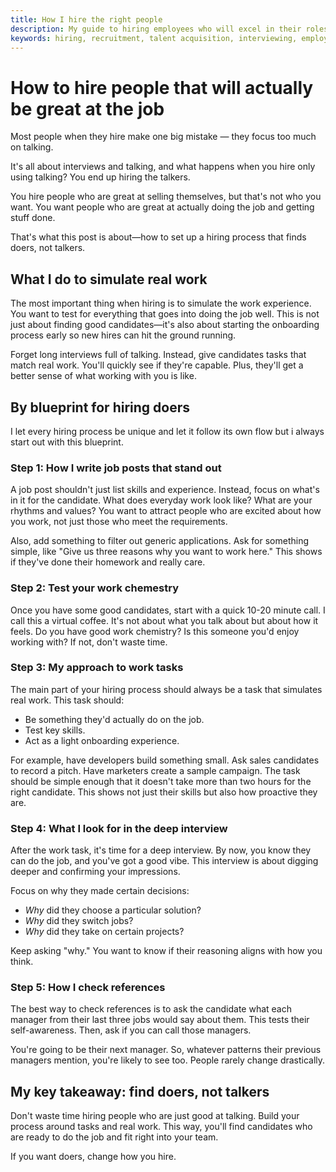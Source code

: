 ```yaml
---
title: How I hire the right people
description: My guide to hiring employees who will excel in their roles and contribute to your organization's success.
keywords: hiring, recruitment, talent acquisition, interviewing, employee selection
---
```


# How to hire people that will actually be great at the job

Most people when they hire make one big mistake — they focus too much on talking. 

It's all about interviews and talking, and what happens when you hire only using talking? You end up hiring the talkers. 

You hire people who are great at selling themselves, but that's not who you want. You want people who are great at actually doing the job and getting stuff done. 

That's what this post is about—how to set up a hiring process that finds doers, not talkers.

## What I do to simulate real work

The most important thing when hiring is to simulate the work experience. You want to test for everything that goes into doing the job well. This is not just about finding good candidates—it's also about starting the onboarding process early so new hires can hit the ground running.

Forget long interviews full of talking. Instead, give candidates tasks that match real work. You'll quickly see if they're capable. Plus, they'll get a better sense of what working with you is like.


## By blueprint for hiring doers

I let every hiring process be unique and let it follow its own flow but i always start out with this blueprint.


### Step 1: How I write job posts that stand out

A job post shouldn't just list skills and experience. Instead, focus on what's in it for the candidate. What does everyday work look like? What are your rhythms and values? You want to attract people who are excited about how you work, not just those who meet the requirements.

Also, add something to filter out generic applications. Ask for something simple, like "Give us three reasons why you want to work here." This shows if they've done their homework and really care.

### Step 2: Test your **work chemestry**

Once you have some good candidates, start with a quick 10-20 minute call. I call this a virtual coffee. It's not about what you talk about but about how it feels. Do you have good work chemistry? Is this someone you'd enjoy working with? If not, don't waste time.

### Step 3: My approach to work tasks

The main part of your hiring process should always be a task that simulates real work. This task should:

 - Be something they'd actually do on the job.
 - Test key skills.
 - Act as a light onboarding experience.

For example, have developers build something small. Ask sales candidates to record a pitch. Have marketers create a sample campaign. The task should be simple enough that it doesn't take more than two hours for the right candidate. This shows not just their skills but also how proactive they are.

### Step 4: What I look for in the deep interview

After the work task, it's time for a deep interview. By now, you know they can do the job, and you've got a good vibe. This interview is about digging deeper and confirming your impressions.

Focus on why they made certain decisions:

 - *Why* did they choose a particular solution?
 - *Why* did they switch jobs?
 - *Why* did they take on certain projects?

Keep asking "why." You want to know if their reasoning aligns with how you think.

### Step 5: How I check references

The best way to check references is to ask the candidate what each manager from their last three jobs would say about them. This tests their self-awareness. Then, ask if you can call those managers.

You're going to be their next manager. So, whatever patterns their previous managers mention, you're likely to see too. People rarely change drastically.


## My key takeaway: find doers, not talkers

Don't waste time hiring people who are just good at talking. Build your process around tasks and real work. This way, you'll find candidates who are ready to do the job and fit right into your team.

If you want doers, change how you hire.
